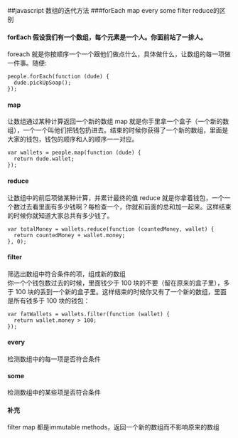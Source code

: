 ##javascript 数组的迭代方法
###forEach map every some filter reduce的区别
#### forEach 假设我们有一个数组，每个元素是一个人。你面前站了一排人。
foreach 就是你按顺序一个一个跟他们做点什么，具体做什么，让数组的每一项做一件事。随便:  
```
people.forEach(function (dude) {
  dude.pickUpSoap();
});
```
#### map
让数组通过某种计算返回一个新的数组
map 就是你手里拿一个盒子（一个新的数组），一个一个叫他们把钱包扔进去。结束的时候你获得了一个新的数组，里面是大家的钱包，钱包的顺序和人的顺序一一对应。  
```
var wallets = people.map(function (dude) {
  return dude.wallet;
});
```
#### reduce
让数组中的前后项做某种计算，并累计最终的值
reduce 就是你拿着钱包，一个一个数过去看里面有多少钱啊？每检查一个，你就和前面的总和加一起来。这样结束的时候你就知道大家总共有多少钱了。  
```
var totalMoney = wallets.reduce(function (countedMoney, wallet) {
  return countedMoney + wallet.money;
}, 0);
```
#### filter
筛选出数组中符合条件的项，组成新的数组  
你一个个钱包数过去的时候，里面钱少于 100 块的不要（留在原来的盒子里），多于 100 块的丢到一个新的盒子里。这样结束的时候你又有了一个新的数组，里面是所有钱多于 100 块的钱包：  
```
var fatWallets = wallets.filter(function (wallet) {
  return wallet.money > 100;
});
```
#### every
检测数组中的每一项是否符合条件
#### some
检测数组中的某些项是否符合条件
#### 补充
filter map 都是immutable methods，返回一个新的数组而不影响原来的数组


